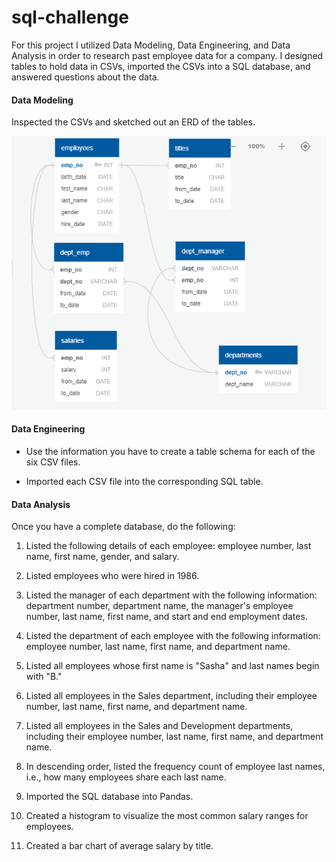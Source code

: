 # sql-challenge
For this project I utilized Data Modeling, Data Engineering, and Data Analysis in order to research past employee data for a company. I designed tables to hold data in CSVs, imported the CSVs into a SQL database, and answered questions about the data.

#### Data Modeling

Inspected the CSVs and sketched out an ERD of the tables.

![ERD](images/ERD.png)

#### Data Engineering

* Use the information you have to create a table schema for each of the six CSV files.

* Imported each CSV file into the corresponding SQL table.

#### Data Analysis

Once you have a complete database, do the following:

1. Listed the following details of each employee: employee number, last name, first name, gender, and salary.

2. Listed employees who were hired in 1986.

3. Listed the manager of each department with the following information: department number, department name, the manager's employee number, last name, first name, and start and end employment dates.

4. Listed the department of each employee with the following information: employee number, last name, first name, and department name.

5. Listed all employees whose first name is "Sasha" and last names begin with "B."

6. Listed all employees in the Sales department, including their employee number, last name, first name, and department name.

7. Listed all employees in the Sales and Development departments, including their employee number, last name, first name, and department name.

8. In descending order, listed the frequency count of employee last names, i.e., how many employees share each last name.

9. Imported the SQL database into Pandas.

10. Created a histogram to visualize the most common salary ranges for employees.

11. Created a bar chart of average salary by title.


